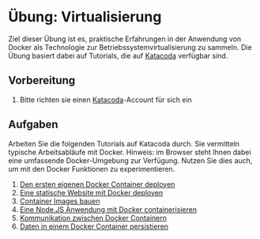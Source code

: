 # Übung: Virtualisierung

Ziel dieser Übung ist es, praktische Erfahrungen in der Anwendung von Docker als Technologie zur Betriebssystemvirtualisierung zu sammeln. Die Übung basiert dabei auf Tutorials, die auf [Katacoda](https://www.katacoda.com/) verfügbar sind.

## Vorbereitung

1. Bitte richten sie einen [Katacoda](https://www.katacoda.com/)-Account für sich ein

## Aufgaben
Arbeiten Sie die folgenden Tutorials auf Katacoda durch. Sie vermitteln typische Arbeitsabläufe mit Docker. Hinweis: im Browser steht Ihnen dabei eine umfassende Docker-Umgebung zur Verfügung. Nutzen Sie dies auch, um mit den Docker Funktionen zu experimentieren.

1. [Den ersten eigenen Docker Container deployen](https://www.katacoda.com/courses/docker/deploying-first-container)
2. [Eine statische Website mit Docker deployen](https://www.katacoda.com/courses/docker/create-nginx-static-web-server)
3. [Container Images bauen](https://www.katacoda.com/courses/docker/2)
4. [Eine Node.JS Anwendung mit Docker containerisieren](https://www.katacoda.com/courses/docker/3)
5. [Kommunikation zwischen Docker Containern](https://www.katacoda.com/courses/docker/5)
6. [Daten in einem Docker Container persistieren](https://www.katacoda.com/courses/docker/persisting-data-using-volumes)